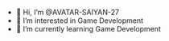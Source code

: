 - 👋 Hi, I’m @AVATAR-SAIYAN-27
- 👀 I’m interested in Game Development
- 🌱 I’m currently learning Game Development

<!---
AVATAR-SAIYAN-27/AVATAR-SAIYAN-27 is a ✨ special ✨ repository because its `README.md` (this file) appears on your GitHub profile.
You can click the Preview link to take a look at your changes.
--->
